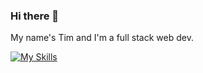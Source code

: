 ### Hi there 👋

My name's Tim and I'm a full stack web dev.

[![My Skills](https://skillicons.dev/icons?i=ruby,php,py,js,ts,html,css,rails,laravel,nodejs,vite,vue,svelte,alpinejs,tailwind,sass,wordpress,jquery,bash,c,cpp,go,mysql,postgres,redis,figma,git,vim,neovim,linux)](https://skillicons.dev)
